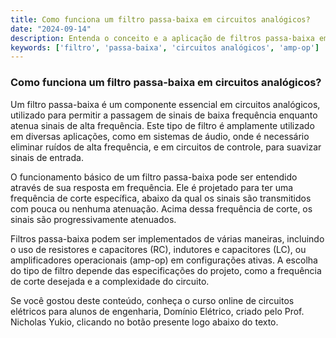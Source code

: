 ```yaml
---
title: Como funciona um filtro passa-baixa em circuitos analógicos?
date: "2024-09-14"
description: Entenda o conceito e a aplicação de filtros passa-baixa em circuitos analógicos.
keywords: ['filtro', 'passa-baixa', 'circuitos analógicos', 'amp-op']
---
```


### Como funciona um filtro passa-baixa em circuitos analógicos?

Um filtro passa-baixa é um componente essencial em circuitos analógicos, utilizado para permitir a passagem de sinais de baixa frequência enquanto atenua sinais de alta frequência. Este tipo de filtro é amplamente utilizado em diversas aplicações, como em sistemas de áudio, onde é necessário eliminar ruídos de alta frequência, e em circuitos de controle, para suavizar sinais de entrada.

O funcionamento básico de um filtro passa-baixa pode ser entendido através de sua resposta em frequência. Ele é projetado para ter uma frequência de corte específica, abaixo da qual os sinais são transmitidos com pouca ou nenhuma atenuação. Acima dessa frequência de corte, os sinais são progressivamente atenuados. 

Filtros passa-baixa podem ser implementados de várias maneiras, incluindo o uso de resistores e capacitores (RC), indutores e capacitores (LC), ou amplificadores operacionais (amp-op) em configurações ativas. A escolha do tipo de filtro depende das especificações do projeto, como a frequência de corte desejada e a complexidade do circuito.

Se você gostou deste conteúdo, conheça o curso online de circuitos elétricos para alunos de engenharia, Domínio Elétrico, criado pelo Prof. Nicholas Yukio, clicando no botão presente logo abaixo do texto.